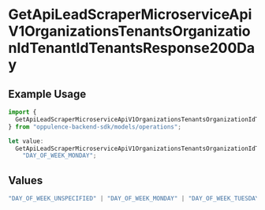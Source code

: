 # GetApiLeadScraperMicroserviceApiV1OrganizationsTenantsOrganizationIdTenantIdTenantsResponse200Day

## Example Usage

```typescript
import {
  GetApiLeadScraperMicroserviceApiV1OrganizationsTenantsOrganizationIdTenantIdTenantsResponse200Day,
} from "oppulence-backend-sdk/models/operations";

let value:
  GetApiLeadScraperMicroserviceApiV1OrganizationsTenantsOrganizationIdTenantIdTenantsResponse200Day =
    "DAY_OF_WEEK_MONDAY";
```

## Values

```typescript
"DAY_OF_WEEK_UNSPECIFIED" | "DAY_OF_WEEK_MONDAY" | "DAY_OF_WEEK_TUESDAY" | "DAY_OF_WEEK_WEDNESDAY" | "DAY_OF_WEEK_THURSDAY" | "DAY_OF_WEEK_FRIDAY" | "DAY_OF_WEEK_SATURDAY" | "DAY_OF_WEEK_SUNDAY"
```